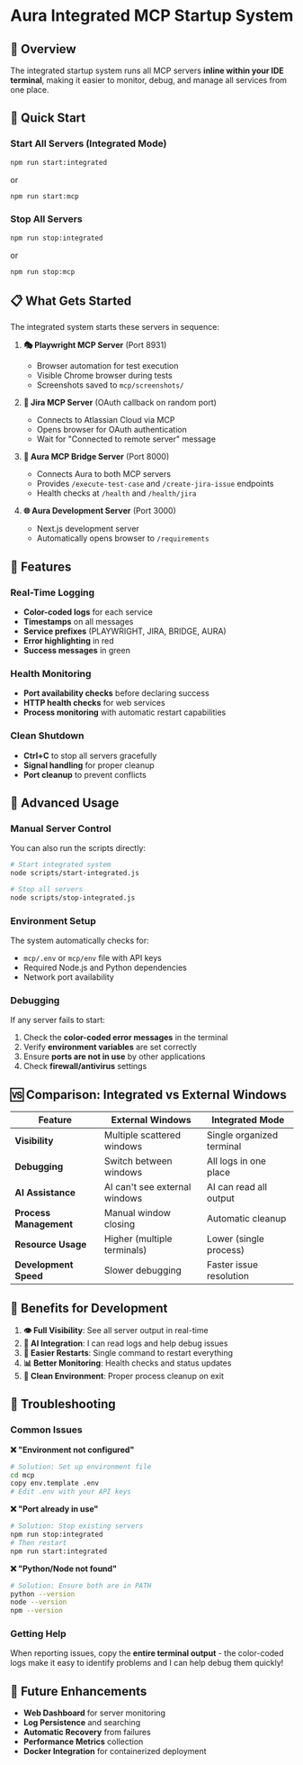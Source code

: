 # Aura Integrated MCP Startup System

## 🎯 Overview

The integrated startup system runs all MCP servers **inline within your IDE terminal**, making it easier to monitor, debug, and manage all services from one place.

## 🚀 Quick Start

### Start All Servers (Integrated Mode)
```bash
npm run start:integrated
```
or
```bash
npm run start:mcp
```

### Stop All Servers
```bash
npm run stop:integrated
```
or 
```bash
npm run stop:mcp
```

## 📋 What Gets Started

The integrated system starts these servers in sequence:

1. **🎭 Playwright MCP Server** (Port 8931)
   - Browser automation for test execution
   - Visible Chrome browser during tests
   - Screenshots saved to `mcp/screenshots/`

2. **🔗 Jira MCP Server** (OAuth callback on random port)
   - Connects to Atlassian Cloud via MCP
   - Opens browser for OAuth authentication
   - Wait for "Connected to remote server" message

3. **🐍 Aura MCP Bridge Server** (Port 8000)
   - Connects Aura to both MCP servers
   - Provides `/execute-test-case` and `/create-jira-issue` endpoints
   - Health checks at `/health` and `/health/jira`

4. **🌐 Aura Development Server** (Port 3000)
   - Next.js development server
   - Automatically opens browser to `/requirements`

## 🎨 Features

### Real-Time Logging
- **Color-coded logs** for each service
- **Timestamps** on all messages
- **Service prefixes** (PLAYWRIGHT, JIRA, BRIDGE, AURA)
- **Error highlighting** in red
- **Success messages** in green

### Health Monitoring
- **Port availability checks** before declaring success
- **HTTP health checks** for web services
- **Process monitoring** with automatic restart capabilities

### Clean Shutdown
- **Ctrl+C** to stop all servers gracefully
- **Signal handling** for proper cleanup
- **Port cleanup** to prevent conflicts

## 🔧 Advanced Usage

### Manual Server Control
You can also run the scripts directly:

```bash
# Start integrated system
node scripts/start-integrated.js

# Stop all servers
node scripts/stop-integrated.js
```

### Environment Setup
The system automatically checks for:
- `mcp/.env` or `mcp/env` file with API keys
- Required Node.js and Python dependencies
- Network port availability

### Debugging
If any server fails to start:
1. Check the **color-coded error messages** in the terminal
2. Verify **environment variables** are set correctly
3. Ensure **ports are not in use** by other applications
4. Check **firewall/antivirus** settings

## 🆚 Comparison: Integrated vs External Windows

| Feature | External Windows | Integrated Mode |
|---------|------------------|-----------------|
| **Visibility** | Multiple scattered windows | Single organized terminal |
| **Debugging** | Switch between windows | All logs in one place |
| **AI Assistance** | AI can't see external windows | AI can read all output |
| **Process Management** | Manual window closing | Automatic cleanup |
| **Resource Usage** | Higher (multiple terminals) | Lower (single process) |
| **Development Speed** | Slower debugging | Faster issue resolution |

## 🎉 Benefits for Development

1. **👁️ Full Visibility**: See all server output in real-time
2. **🤖 AI Integration**: I can read logs and help debug issues
3. **🔄 Easier Restarts**: Single command to restart everything
4. **📊 Better Monitoring**: Health checks and status updates
5. **🧹 Clean Environment**: Proper process cleanup on exit

## 🚨 Troubleshooting

### Common Issues

**❌ "Environment not configured"**
```bash
# Solution: Set up environment file
cd mcp
copy env.template .env
# Edit .env with your API keys
```

**❌ "Port already in use"**
```bash
# Solution: Stop existing servers
npm run stop:integrated
# Then restart
npm run start:integrated
```

**❌ "Python/Node not found"**
```bash
# Solution: Ensure both are in PATH
python --version
node --version
npm --version
```

### Getting Help
When reporting issues, copy the **entire terminal output** - the color-coded logs make it easy to identify problems and I can help debug them quickly!

## 🔮 Future Enhancements

- **Web Dashboard** for server monitoring
- **Log Persistence** and searching
- **Automatic Recovery** from failures
- **Performance Metrics** collection
- **Docker Integration** for containerized deployment 